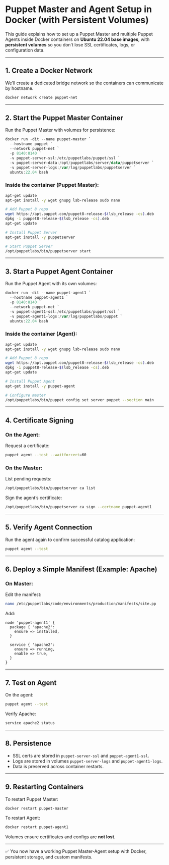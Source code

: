 # Puppet Master and Agent Setup in Docker (with Persistent Volumes)

This guide explains how to set up a Puppet Master and multiple Puppet Agents inside Docker containers on **Ubuntu 22.04 base images**, with **persistent volumes** so you don’t lose SSL certificates, logs, or configuration data.

---

## 1. Create a Docker Network
We’ll create a dedicated bridge network so the containers can communicate by hostname.

```powershell
docker network create puppet-net
```

---

## 2. Start the Puppet Master Container

Run the Puppet Master with volumes for persistence:

```powershell
docker run -dit --name puppet-master `
  --hostname puppet `
  --network puppet-net `
  -p 8140:8140 `
  -v puppet-server-ssl:/etc/puppetlabs/puppet/ssl `
  -v puppet-server-data:/opt/puppetlabs/server/data/puppetserver `
  -v puppet-server-logs:/var/log/puppetlabs/puppetserver `
  ubuntu:22.04 bash
```

### Inside the container (Puppet Master):
```bash
apt-get update
apt-get install -y wget gnupg lsb-release sudo nano

# Add Puppet 8 repo
wget https://apt.puppet.com/puppet8-release-$(lsb_release -cs).deb
dpkg -i puppet8-release-$(lsb_release -cs).deb
apt-get update

# Install Puppet Server
apt-get install -y puppetserver

# Start Puppet Server
/opt/puppetlabs/bin/puppetserver start
```

---

## 3. Start a Puppet Agent Container

Run the Puppet Agent with its own volumes:

```powershell
docker run -dit --name puppet-agent1 `
  --hostname puppet-agent1 `
  -p 8140:8140 `
  --network puppet-net `
  -v puppet-agent1-ssl:/etc/puppetlabs/puppet/ssl `
  -v puppet-agent1-logs:/var/log/puppetlabs/puppet `
  ubuntu:22.04 bash
```

### Inside the container (Agent):
```bash
apt-get update
apt-get install -y wget gnupg lsb-release sudo nano

# Add Puppet 8 repo
wget https://apt.puppet.com/puppet8-release-$(lsb_release -cs).deb
dpkg -i puppet8-release-$(lsb_release -cs).deb
apt-get update

# Install Puppet Agent
apt-get install -y puppet-agent

# Configure master
/opt/puppetlabs/bin/puppet config set server puppet --section main
```

---

## 4. Certificate Signing

### On the Agent:
Request a certificate:
```bash
puppet agent --test --waitforcert=60
```

### On the Master:
List pending requests:
```bash
/opt/puppetlabs/bin/puppetserver ca list
```

Sign the agent’s certificate:
```bash
/opt/puppetlabs/bin/puppetserver ca sign --certname puppet-agent1
```

---

## 5. Verify Agent Connection

Run the agent again to confirm successful catalog application:
```bash
puppet agent --test
```

---

## 6. Deploy a Simple Manifest (Example: Apache)

### On Master:
Edit the manifest:
```bash
nano /etc/puppetlabs/code/environments/production/manifests/site.pp
```

Add:
```puppet
node 'puppet-agent1' {
  package { 'apache2':
    ensure => installed,
  }

  service { 'apache2':
    ensure => running,
    enable => true,
  }
}
```

---

## 7. Test on Agent

On the agent:
```bash
puppet agent --test
```

Verify Apache:
```bash
service apache2 status
```

---

## 8. Persistence

- SSL certs are stored in `puppet-server-ssl` and `puppet-agent1-ssl`.
- Logs are stored in volumes `puppet-server-logs` and `puppet-agent1-logs`.
- Data is preserved across container restarts.

---

## 9. Restarting Containers

To restart Puppet Master:
```powershell
docker restart puppet-master
```

To restart Agent:
```powershell
docker restart puppet-agent1
```

Volumes ensure certificates and configs are **not lost**.

---

✅ You now have a working Puppet Master-Agent setup with Docker, persistent storage, and custom manifests.
